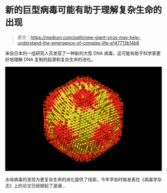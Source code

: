 # 新的巨型病毒可能有助于理解复杂生命的出现

> 原文：<https://medium.com/swlh/new-giant-virus-may-help-understand-the-emergence-of-complex-life-e147713b14b8>

来自日本的一组研究人员发现了一种新的大型 DNA 病毒，这可能有助于科学家更好地理解 DNA 复制的起源和复杂生命的进化。

![](img/f37d3380bfe1564ee014a242fbe95ec0.png)

水母病毒的发现为更复杂生命的进化提供了线索。今年早些时候发表在《病毒学杂志》上的论文已经掀起了波澜…